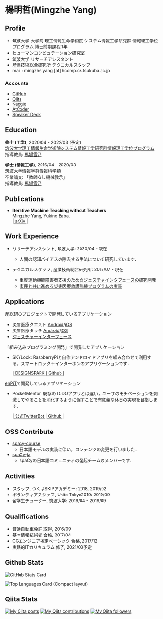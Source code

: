 # 楊明哲(Mingzhe Yang)

## Profile

- 筑波大学 大学院 理工情報生命学術院 システム情報工学研究群 情報理工学位プログラム 博士前期課程 1年
- ヒューマンコンピュテーション研究室
- 筑波大学 リサーチアシスタント
- 産業技術総合研究所 テクニカルスタッフ
- mail : mingzhe.yang [at] hcomp.cs.tsukuba.ac.jp

### Accounts

- [GitHub](https://github.com/mei28)
- [Qiita](https://qiita.com/mei28)
- [Kaggle](https://www.kaggle.com/me1kaggle)
- [AtCoder](https://atcoder.jp/users/mei28)
- [Speaker Deck](https://speakerdeck.com/mei28)

## Education

**修士 (工学)**, 2020/04 - 2022/03 (予定)  
[筑波大学理工情報生命学術院システム情報工学研究群情報理工学位プログラム](https://www.cs.tsukuba.ac.jp/)  
指導教員: [馬場雪乃](http://yukinobaba.jp/)  

**学士 (情報工学)**, 2016/04 - 2020/03  
[筑波大学情報学群情報科学類](https://www.coins.tsukuba.ac.jp/)  
卒業論文: 「教師なし機械教示」  
指導教員: [馬場雪乃](http://yukinobaba.jp/)  

<!-- ## Research -->

<!-- ## Awards -->

## Publications

- **Iterative Machine Teaching without Teachers**  
Mingzhe Yang, Yukino Baba.  
|[ arXiv ](https://arxiv.org/abs/2006.15339)|

## Work Experience

- リサーチアシスタント, 筑波大学: 2020/04 - 現在
  - 人間の認知バイアスの除去する手法について研究しています．

- テクニカルスタッフ, 産業技術総合研究所: 2018/07 - 現在
  - [重度運動機能障害者支援のためのジェスチャインタフェースの研究開発](http://gesture-interface.jp/gesture-interface/)
  - [市民と共に進める災害医療救護訓練プログラムの実装](http://www.disaster-medutainment.jp/)

## Applications

産総研のプロジェクトで開発しているアプリケーション

- 災害医療クエスト [Android](https://play.google.com/store/apps/details?id=go.aist.DMQuest)/[iOS](https://apps.apple.com/jp/app/zai-hai-yi-liaoquest/id1139119937)
- 災害医療タッチ [Android](https://play.google.com/store/apps/details?id=go.aist.DMTouch)/[iOS](https://apps.apple.com/jp/app/zai-hai-yi-liaotatchi/id1139091258)
- [ジェスチャーインターフェース](http://gesture-interface.jp/download/gesture_music/)

「組み込みプログラミング開発」で開発したアプリケーション  

- SKYLock: RaspberryPiと自作アンドロイドアプリを組み合わせて利用する，スマートロック＋インターホンのアプリケーションです．  

  \|[ DESIGNSPARK ](https://www.rs-online.com/designspark/skylock-jp)\|[ Github ](https://github.com/mei28/SKY_LOCK)\|

[enPiT](https://enpit.coins.tsukuba.ac.jp/)で開発しているアプリケーション

- PocketMentor: 既存のTODOアプリとは違い，ユーザのモチベーションを刺激してやることを消化するように促すことで有意義な休日の実現を目指します．  

  \|[ 公式TwitterBot ](https://twitter.com/MentorPocket)\|[ Github ](https://github.com/enpitut2020/PocketMentor)\|

## OSS Contribute

- [spacy-course](https://github.com/ines/spacy-course)
  - 日本語モデルの実装に伴い，コンテンツの変更を行いました．
- [spaCy-ja](https://github.com/spaCy-ja)
  - spaCyの日本語コミュニティの発起チームのメンバーです．

## Activities

- スタッフ, つくばSKIPアカデミー: 2018, 2019/02
- ボランティアスタッフ, Unite Tokyo2019: 2019/09
- 留学生チューター, 筑波大学: 2019/04 - 2019/09

## Qualifications

- 普通自動車免許 取得, 2016/09
- 基本情報技術者 合格, 2017/04
- CGエンジニア検定ベーシック 合格, 2017/12
- 実践的ITカリキュラム 修了, 2021/03予定

## Github Stats

![GitHub Stats Card](https://github-readme-stats.vercel.app/api?username=mei28&show_icons=true&count_private=true&theme=buefy)

![Top Languages Card (Compact layout)](https://github-readme-stats.vercel.app/api/top-langs/?username=mei28&layout=compact&theme=buefy)

## Qiita Stats

[![My Qiita posts](https://qiita-badge.apiapi.app/s/mei28/posts.svg)](http://qiita.com/mei28) [![My Qiita contributions](https://qiita-badge.apiapi.app/s/mei28/contributions.svg)](http://qiita.com/mei28) [![My Qiita followers](https://qiita-badge.apiapi.app/s/mei28/followers.svg)](http://qiita.com/mei28)
